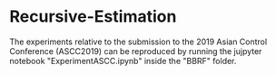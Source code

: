 # Recursive-Estimation

The experiments relative to the submission to the 2019 Asian Control Conference (ASCC2019) can be reproduced by running the jujpyter notebook "ExperimentASCC.ipynb" inside the "BBRF" folder.
